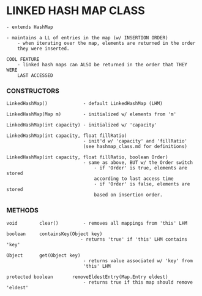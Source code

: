 # LINKED HASH MAP CLASS

    - extends HashMap
    
    - maintains a LL of entries in the map (w/ INSERTION ORDER) 
        - when iterating over the map, elements are returned in the order
        they were inserted. 
        
    COOL FEATURE
        - linked hash maps can ALSO be returned in the order that THEY WERE
        LAST ACCESSED
        
### CONSTRUCTORS

    LinkedHashMap()             - default LinkedHashMap (LHM) 
    
    LinkedHashMap(Map m)        - initialized w/ elements from 'm'
    
    LinkedHashMap(int capacity) - initialized w/ 'capacity'
    
    LinkedHashMap(int capacity, float fillRatio)
                                - init'd w/ 'capacity' and 'fillRatio'
                                (see hashmap_class.md for definitions)
                                
    LinkedHashMap(int capacity, float fillRatio, boolean Order)
                                - same as above, BUT w/ the Order switch
                                    - if 'Order' is true, elements are stored 
                                    according to last access time
                                    - if 'Order' is false, elements are stored
                                    based on insertion order.
                                    
### METHODS

    void        clear()         - removes all mappings from 'this' LHM
    
    boolean     containsKey(Object key) 
                               - returns 'true' if 'this' LHM contains 'key'
                               
    Object      get(Object key) 
                                - returns value associated w/ 'key' from
                                'this' LHM
                                
    protected boolean       removeEldestEntry(Map.Entry eldest)
                                - returns true if this map should remove 'eldest'
                                
                                